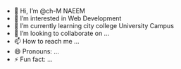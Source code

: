 - 👋 Hi, I’m @ch-M NAEEM
- 👀 I’m interested in Web Development
- 🌱 I’m currently learning city college University Campus
- 💞️ I’m looking to collaborate on ...
- 📫 How to reach me ...
- 😄 Pronouns: ...
- ⚡ Fun fact: ...

<!---
NAEEM02825/NAEEM02825 is a ✨ special ✨ repository because its `README.md` (this file) appears on your GitHub profile.
You can click the Preview link to take a look at your changes.
--->
